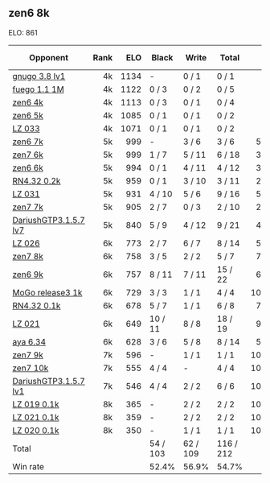 ## zen6 8k ##

ELO: 861

Opponent | Rank | ELO | Black | Write | Total | Win rate
---------|-----:|----:|-------|-------|-------|-------:
[gnugo 3.8 lv1](gnugo%203.8%20lv1.md) | 4k | 1134 | - | 0 / 1 | 0 / 1 | 0.0%
[fuego 1.1 1M](fuego%201.1%201M.md) | 4k | 1122 | 0 / 3 | 0 / 2 | 0 / 5 | 0.0%
[zen6 4k](zen6%204k.md) | 4k | 1113 | 0 / 3 | 0 / 1 | 0 / 4 | 0.0%
[zen6 5k](zen6%205k.md) | 4k | 1085 | 0 / 1 | 0 / 1 | 0 / 2 | 0.0%
[LZ 033](LZ%20033.md) | 4k | 1071 | 0 / 1 | 0 / 1 | 0 / 2 | 0.0%
[zen6 7k](zen6%207k.md) | 5k | 999 | - | 3 / 6 | 3 / 6 | 50.0%
[zen7 6k](zen7%206k.md) | 5k | 999 | 1 / 7 | 5 / 11 | 6 / 18 | 33.3%
[zen6 6k](zen6%206k.md) | 5k | 994 | 0 / 1 | 4 / 11 | 4 / 12 | 33.3%
[RN4.32 0.2k](RN4.32%200.2k.md) | 5k | 959 | 0 / 1 | 3 / 10 | 3 / 11 | 27.3%
[LZ 031](LZ%20031.md) | 5k | 931 | 4 / 10 | 5 / 6 | 9 / 16 | 56.3%
[zen7 7k](zen7%207k.md) | 5k | 905 | 2 / 7 | 0 / 3 | 2 / 10 | 20.0%
[DariushGTP3.1.5.7 lv7](DariushGTP3.1.5.7%20lv7.md) | 5k | 840 | 5 / 9 | 4 / 12 | 9 / 21 | 42.9%
[LZ 026](LZ%20026.md) | 6k | 773 | 2 / 7 | 6 / 7 | 8 / 14 | 57.1%
[zen7 8k](zen7%208k.md) | 6k | 758 | 3 / 5 | 2 / 2 | 5 / 7 | 71.4%
[zen6 9k](zen6%209k.md) | 6k | 757 | 8 / 11 | 7 / 11 | 15 / 22 | 68.2%
[MoGo release3 1k](MoGo%20release3%201k.md) | 6k | 729 | 3 / 3 | 1 / 1 | 4 / 4 | 100.0%
[RN4.32 0.1k](RN4.32%200.1k.md) | 6k | 678 | 5 / 7 | 1 / 1 | 6 / 8 | 75.0%
[LZ 021](LZ%20021.md) | 6k | 649 | 10 / 11 | 8 / 8 | 18 / 19 | 94.7%
[aya 6.34](aya%206.34.md) | 6k | 628 | 3 / 6 | 5 / 8 | 8 / 14 | 57.1%
[zen7 9k](zen7%209k.md) | 7k | 596 | - | 1 / 1 | 1 / 1 | 100.0%
[zen7 10k](zen7%2010k.md) | 7k | 555 | 4 / 4 | - | 4 / 4 | 100.0%
[DariushGTP3.1.5.7 lv1](DariushGTP3.1.5.7%20lv1.md) | 7k | 546 | 4 / 4 | 2 / 2 | 6 / 6 | 100.0%
[LZ 019 0.1k](LZ%20019%200.1k.md) | 8k | 365 | - | 2 / 2 | 2 / 2 | 100.0%
[LZ 021 0.1k](LZ%20021%200.1k.md) | 8k | 359 | - | 2 / 2 | 2 / 2 | 100.0%
[LZ 020 0.1k](LZ%20020%200.1k.md) | 8k | 350 | - | 1 / 1 | 1 / 1 | 100.0%
Total | | | 54 / 103 | 62 / 109 | 116 / 212 | 
Win rate| | | 52.4% | 56.9% | 54.7% | 
